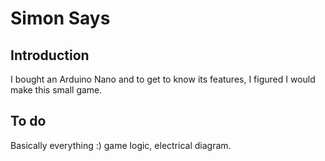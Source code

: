 # Simon Says

## Introduction
I bought an Arduino Nano and to get to know its features, I figured I would make this small game.

## To do
Basically everything :) game logic, electrical diagram.
